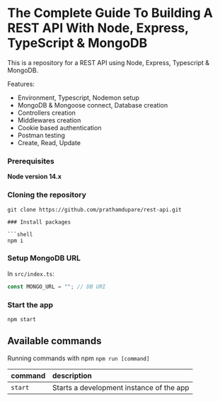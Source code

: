 # The Complete Guide To Building A REST API With Node, Express, TypeScript & MongoDB

This is a repository for a REST API using Node, Express, Typescript & MongoDB.

Features:

- Environment, Typescript, Nodemon setup
- MongoDB & Mongoose connect, Database creation
- Controllers creation
- Middlewares creation
- Cookie based authentication
- Postman testing
- Create, Read, Update

### Prerequisites

**Node version 14.x**

### Cloning the repository

````shell
git clone https://github.com/prathamdupare/rest-api.git

### Install packages

```shell
npm i
````

### Setup MongoDB URL

In `src/index.ts`:

```js
const MONGO_URL = ""; // DB URI
```

### Start the app

```shell
npm start
```

## Available commands

Running commands with npm `npm run [command]`

| command | description                              |
| :------ | :--------------------------------------- |
| `start` | Starts a development instance of the app |
